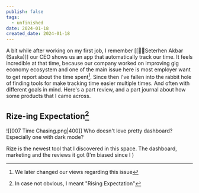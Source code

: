 ```yaml
---
publish: false
tags:
  - unfinished
date: 2024-01-18
created_date: 2024-01-18
---
```


A bit while after working on my first job, I remember [[🙍‍♂️Seterhen Akbar (Saska)]] our CEO shows us an app that automatically track our time. It feels incredible at that time, because our company worked on improving gig economy ecosystem and one of the main issue here is most employer want to get report about the time spent[^1]. Since then I've fallen into the rabbit hole of finding tools for make tracking time easier multiple times. And often with different goals in mind. Here's a part review, and a part journal about how some products that I came across.
## Rize-ing Expectation[^2]
![[007 Time Chasing.png|400]]
Who doesn't love pretty dashboard? Especially one with dark mode?

Rize is the newest tool that I discovered in this space. The dashboard, marketing and the reviews it got (I'm biased since I )


[^1]: We later changed our views regarding this issue
[^2]: In case not obvious, I meant "Rising Expectation"